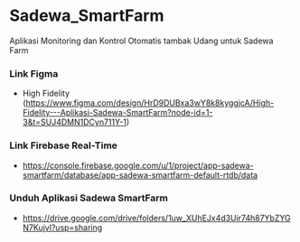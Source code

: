 # Sadewa_SmartFarm
Aplikasi Monitoring dan Kontrol Otomatis tambak Udang untuk Sadewa Farm


### Link Figma
* High Fidelity (https://www.figma.com/design/HrD9DUBxa3wY8k8kyggjcA/High-Fidelity---Aplikasi-Sadewa-SmartFarm?node-id=1-3&t=SUJ4DMN1DCyn711Y-1)


### Link Firebase Real-Time
* https://console.firebase.google.com/u/1/project/app-sadewa-smartfarm/database/app-sadewa-smartfarm-default-rtdb/data

### Unduh Aplikasi Sadewa SmartFarm
* https://drive.google.com/drive/folders/1uw_XUhEJx4d3Uir74h87YbZYGN7Kujvl?usp=sharing
